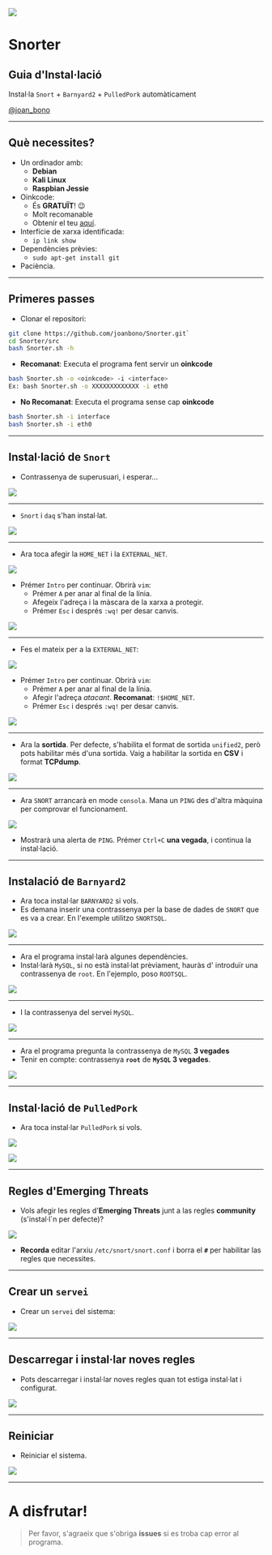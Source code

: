 <!-- $theme: default -->

![](../img/1.png)

# Snorter
## Guia d'Instal·lació

Instal·la `Snort` + `Barnyard2` + `PulledPork` automàticament

[@joan_bono](https://twitter.com/joan_bono)


---

## Què necessites?


- Un ordinador amb:
	- **Debian**
	- **Kali Linux** 
	- **Raspbian Jessie**
- Oinkcode:
	- És **GRATUÏT**! :wink:
	- Molt recomanable
	- Obtenir el teu [aquí](https://www.snort.org/oinkcodes).
- Interfície de xarxa identificada:
	- `ip link show `
- Dependències prèvies:
	- `sudo apt-get install git` 
- Paciència.

---

## Primeres passes

- Clonar el repositori:
~~~bash
git clone https://github.com/joanbono/Snorter.git` 
cd Snorter/src
bash Snorter.sh -h
~~~

- **Recomanat**: Executa el programa fent servir un **oinkcode** 
~~~bash
bash Snorter.sh -o <oinkcode> -i <interface>
Ex: bash Snorter.sh -o XXXXXXXXXXXXX -i eth0
~~~

- **No Recomanat**: Executa el programa sense cap **oinkcode** 

~~~bash
bash Snorter.sh -i interface
bash Snorter.sh -i eth0
~~~

---

## Instal·lació de `Snort`

+ Contrassenya de superusuari, i esperar...
 

![](../img/2.png)

---

+ `Snort` i `daq` s'han instal·lat.

![](../img/3.png)

---

+ Ara toca afegir la `HOME_NET` i la `EXTERNAL_NET`.

![](../img/4.png)

+ Prémer `Intro` per continuar. Obrirà `vim`:
	+ Prémer `A` per anar al final de la línia.
	+ Afegeix l'adreça i la màscara de la xarxa a protegir.
	+ Prémer `Esc` i després `:wq!` per desar canvis.

![](../img/5.png)

---

+ Fes el mateix per a la `EXTERNAL_NET`:

![](../img/6.png)

+ Prémer `Intro` per continuar. Obrirà `vim`:
 	+ Prémer `A` per anar al final de la línia.
	+ Afegir l'adreça *atacant*. **Recomanat**: `!$HOME_NET`.
	+ Prémer `Esc` i després `:wq!` per desar canvis.

![](../img/7.png)

---

+ Ara la **sortida**. Per defecte, s'habilita el format de sortida `unified2`, però pots habilitar més d'una sortida. Vaig a habilitar la sortida en **CSV** i format **TCPdump**.

![](../img/8.png)

---

+ Ara `SNORT` arrancarà en mode `consola`. Mana un `PING` des d'altra màquina per comprovar el funcionament. 

![](../img/9.png)

+ Mostrarà una alerta de `PING`. Prémer `Ctrl+C` **una vegada**, i continua la instal·lació.

---

## Instalació de `Barnyard2`

+ Ara toca instal·lar `BARNYARD2` si vols.
+ Es demana inserir una contrassenya per la base de dades de `SNORT` que es va a crear. En l'exemple utilitzo `SNORTSQL`.

![](../img/10.png)

---

+ Ara el programa instal·larà algunes dependències.
+ Instal·larà `MySQL`, si no està instal·lat prèviament, hauràs d' introduïr una contrassenya de `root`. En l'ejemplo, poso `ROOTSQL`.

![](../img/11.png)

---

+ I la contrassenya del servei `MySQL`.

![](../img/12.png)

---

+ Ara el programa pregunta la contrassenya de `MySQL` **3 vegades**
+ Tenir en compte: contrassenya **`root`** de **`MySQL` 3 vegades**.

![](../img/13.png)

---

## Instal·lació de `PulledPork`

+ Ara toca instal·lar `PulledPork` si vols.

![](../img/14.png)

![](../img/15.png)

---

## Regles d'**Emerging Threats**

+ Vols afegir les regles d'**Emerging Threats** junt a las regles **community** (s'instal·l´n per defecte)?

![](../img/16.png)

+ **Recorda** editar l'arxiu `/etc/snort/snort.conf` i borra el **`#`** per habilitar las regles que necessites.

---

## Crear un `servei`

+ Crear un `servei` del sistema:

![](../img/17.png)

---

## Descarregar i instal·lar noves regles

+ Pots descarregar i instal·lar noves regles quan tot estiga instal·lat i configurat.

![](../img/18.png)

---

## Reiniciar

+ Reiniciar el sistema.

![](../img/19.png)

---

# A disfrutar!

> Per favor, s'agraeix que s'obriga **issues** si es troba cap error al programa.
